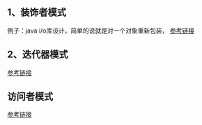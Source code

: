 ## 1、装饰者模式
例子：java i/o库设计，简单的说就是对一个对象重新包装，
[参考链接](http://www.cnblogs.com/ikuman/archive/2013/01/29/2877913.html)
## 2、迭代器模式
[参考链接](http://www.cnblogs.com/ysw-go/p/5384516.html)
## 访问者模式
[参考链接](http://blog.csdn.net/jason0539/article/details/45146271)